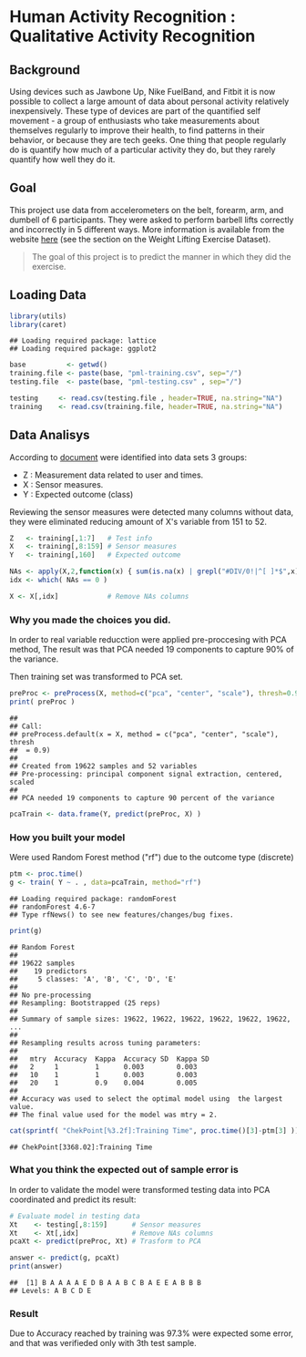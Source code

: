 # Human Activity Recognition : Qualitative Activity Recognition

## Background

Using devices such as Jawbone Up, Nike FuelBand, and Fitbit it is now possible to collect a large amount of data about personal activity relatively inexpensively. These type of devices are part of the quantified self movement - a group of enthusiasts who take measurements about themselves regularly to improve their health, to find patterns in their behavior, or because they are tech geeks. One thing that people regularly do is quantify how much of a particular activity they do, but they rarely quantify how well they do it.

## Goal

This project use data from accelerometers on the belt, forearm, arm, and dumbell of 6 participants. They were asked to perform barbell lifts correctly and incorrectly in 5 different ways. More information is available from the website [here](http://groupware.les.inf.puc-rio.br/har) (see the section on the Weight Lifting Exercise Dataset). 

> The goal of this project is to predict the manner in which they did the exercise.

## Loading Data


```r
library(utils)
library(caret)
```

```
## Loading required package: lattice
## Loading required package: ggplot2
```


```r
base          <- getwd()
training.file <- paste(base, "pml-training.csv", sep="/")
testing.file  <- paste(base, "pml-testing.csv" , sep="/")

testing     <- read.csv(testing.file , header=TRUE, na.string="NA")
training    <- read.csv(training.file, header=TRUE, na.string="NA")
```

## Data Analisys

According to [document](http://groupware.les.inf.puc-rio.br/public/papers/2013.Velloso.QAR-WLE.pdf) were identified into data sets 3 groups:
 - Z : Measurement data related to user and times.
 - X : Sensor measures.
 - Y : Expected outcome (class)
 
Reviewing the sensor measures were detected many columns without data, they were eliminated reducing amount of X's variable from 151 to 52.

 

```r
Z   <- training[,1:7]   # Test info
X   <- training[,8:159] # Sensor measures
Y   <- training[,160]   # Expected outcome

NAs <- apply(X,2,function(x) { sum(is.na(x) | grepl("#DIV/0!|^[ ]*$",x))  })
idx <- which( NAs == 0 )

X <- X[,idx]            # Remove NAs columns
```

### Why you made the choices you did. 

In order to real variable reducction were applied pre-proccesing with PCA method, The result was that PCA needed 19 components to capture 90% of the variance. 

Then training set was transformed to PCA set.


```r
preProc <- preProcess(X, method=c("pca", "center", "scale"), thresh=0.9)
print( preProc )
```

```
## 
## Call:
## preProcess.default(x = X, method = c("pca", "center", "scale"), thresh
##  = 0.9)
## 
## Created from 19622 samples and 52 variables
## Pre-processing: principal component signal extraction, centered, scaled 
## 
## PCA needed 19 components to capture 90 percent of the variance
```

```r
pcaTrain <- data.frame(Y, predict(preProc, X) )
```


### How you built your model

Were used Random Forest method ("rf") due to the outcome type (discrete)


```r
ptm <- proc.time()
g <- train( Y ~ . , data=pcaTrain, method="rf")
```

```
## Loading required package: randomForest
## randomForest 4.6-7
## Type rfNews() to see new features/changes/bug fixes.
```

```r
print(g)
```

```
## Random Forest 
## 
## 19622 samples
##    19 predictors
##     5 classes: 'A', 'B', 'C', 'D', 'E' 
## 
## No pre-processing
## Resampling: Bootstrapped (25 reps) 
## 
## Summary of sample sizes: 19622, 19622, 19622, 19622, 19622, 19622, ... 
## 
## Resampling results across tuning parameters:
## 
##   mtry  Accuracy  Kappa  Accuracy SD  Kappa SD
##   2     1         1      0.003        0.003   
##   10    1         1      0.003        0.003   
##   20    1         0.9    0.004        0.005   
## 
## Accuracy was used to select the optimal model using  the largest value.
## The final value used for the model was mtry = 2.
```

```r
cat(sprintf( "ChekPoint[%3.2f]:Training Time", proc.time()[3]-ptm[3] ))
```

```
## ChekPoint[3368.02]:Training Time
```

### What you think the expected out of sample error is

In order to validate the model were transformed testing data into PCA coordinated and predict its result:



```r
# Evaluate model in testing data
Xt    <- testing[,8:159]      # Sensor measures
Xt    <- Xt[,idx]             # Remove NAs columns
pcaXt <- predict(preProc, Xt) # Trasform to PCA

answer <- predict(g, pcaXt)
print(answer)
```

```
##  [1] B A A A A E D B A A B C B A E E A B B B
## Levels: A B C D E
```

### Result
Due to Accuracy reached by training was 97.3% were expected some error, and that was verifieded only with 3th test sample. 


